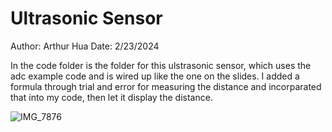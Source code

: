 # Ultrasonic Sensor
Author: Arthur Hua
Date: 2/23/2024

In the code folder is the folder for this ulstrasonic sensor, which uses the adc example code and is wired up like the one on the slides. I added a formula through trial and error for measuring the distance and incorparated that into my code, then let it display the distance.

![IMG_7876](https://github.com/BU-EC444/Hua-Arthur/assets/47343227/492b672e-4937-4179-a9ed-a8c8f2474054)
